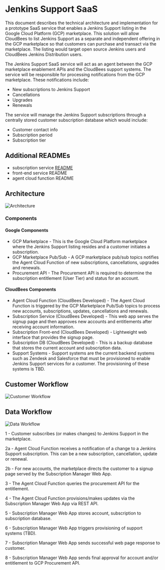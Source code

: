 # Jenkins Support SaaS
This document describes the technical architecture and implementation for a prototype SaaS service that enables a Jenkins Support listing in the Google Cloud Platform (GCP) marketplace. This solution will allow CloudBees to list Jenkins Support as a separate and independent offering in the GCP marketplace so that customers can purchase and transact via the marketplace. The listing would target open source Jenkins users and CloudBees Jenkins Distribution users.

The Jenkins Support SaaS service will act as an agent between the GCP marketplace enablement APIs and the CloudBees support systems. The service will be responsible for processing notifications from the GCP marketplace. These notifications include:

* New subscriptions to Jenkins Support 
* Cancellations
* Upgrades
* Renewals

The service will manage the Jenkins Support subscriptions through a centrally stored customer subscription database which would include:

* Customer contact info
* Subscription period
* Subscription tier

## Additional READMEs
* subscription service [README](/subscription-service/README.md)
* front-end service README
* agent cloud function README

## Architecture
![Architecture](https://user-images.githubusercontent.com/6440106/63956792-00190900-ca3c-11e9-98ab-b84d1fc2f660.png)

### Components
#### Google Components
* GCP Marketplace - This is the Google Cloud Platform marketplace where the Jenkins Support listing resides and a customer initiates a subscription.
* GCP Marketplace Pub/Sub - A GCP marketplace pub/sub topics notifies the Agent Cloud Function of new subscriptions, cancellations, upgrades and renewals.
* Procurement API - The Procurement API is required to determine the subscription entitlement (User Tier) and status for an account.

#### CloudBees Components
* Agent Cloud Function (CloudBees Developed) - The Agent Cloud Function is triggered by the GCP Marketplace Pub/Sub topics to process new accounts, subscriptions, updates, cancellations and renewals. 
* Subscription Service (CloudBees Developed) - This web app serves the signup page and then approves new accounts and entitlements after receiving account information.
* Subscription Front-end (CloudBees Developed) - Lightweight web interface that provides the signup page.
* Subscription DB (CloudBees Developed) - This is a backup database that stores the current account and subscription data.
* Support Systems - Support systems are the current backend systems such as Zendesk and Salesforce that must be provisioned to enable Jenkins Support services for a customer. The provisioning of these systems is TBD.

## Customer Workflow
![Customer Workflow](https://user-images.githubusercontent.com/6440106/63820521-6435b300-c8fe-11e9-86aa-dfdef195d2e1.png)

## Data Workflow
![Data Workflow](https://user-images.githubusercontent.com/6440106/63956757-e972b200-ca3b-11e9-82d9-51f4b3ab8556.png)

1 - Customer subscribes (or makes changes) to Jenkins Support in the marketplace.

2a - Agent Cloud Function receives a notification of a change to a Jenkins Support subscription. This can be a new subscription, cancellation, update or renewal. 

2b - For new accounts, the marketplace directs the customer to a signup page served by the Subscription Manager Web App. 

3 - The Agent Cloud Function queries the procurement API for the entitlement.

4 - The Agent Cloud Function provisions/makes updates via the Subscription Manager Web App via REST API.

5 - Subscription Manager Web App stores account, subscription to subscription database.

6 - Subscription Manager Web App triggers provisioning of support systems (TBD).

7 - Subscription Manager Web App sends successful web page response to customer.

8 - Subscription Manager Web App sends final approval for account and/or entitlement to GCP Procurement API.